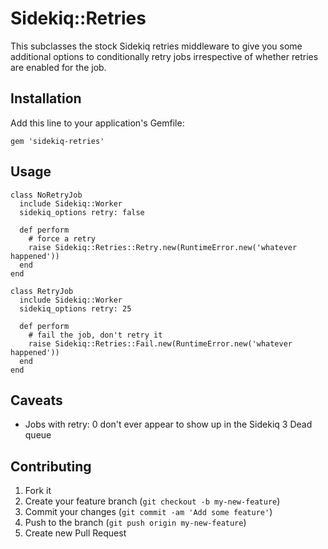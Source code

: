 # Sidekiq::Retries

This subclasses the stock Sidekiq retries middleware to give you some additional options to conditionally retry jobs
irrespective of whether retries are enabled for the job.

## Installation

Add this line to your application's Gemfile:

    gem 'sidekiq-retries'

## Usage

    class NoRetryJob
      include Sidekiq::Worker
      sidekiq_options retry: false

      def perform
        # force a retry
        raise Sidekiq::Retries::Retry.new(RuntimeError.new('whatever happened'))        
      end
    end
    
    class RetryJob
      include Sidekiq::Worker
      sidekiq_options retry: 25
    
      def perform                        
        # fail the job, don't retry it 
        raise Sidekiq::Retries::Fail.new(RuntimeError.new('whatever happened'))
      end
    end
    
## Caveats

* Jobs with retry: 0 don't ever appear to show up in the Sidekiq 3 Dead queue

## Contributing

1. Fork it
2. Create your feature branch (`git checkout -b my-new-feature`)
3. Commit your changes (`git commit -am 'Add some feature'`)
4. Push to the branch (`git push origin my-new-feature`)
5. Create new Pull Request

